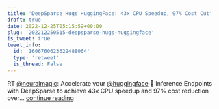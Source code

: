 ```yaml
---
title: 'DeepSparse Hugs HuggingFace: 43x CPU Speedup, 97% Cost Cut'
draft: true
date: 2022-12-25T05:15:59+00:00
slug: '202212250515-deepsparse-hugs-huggingface'
is_tweet: true
tweet_info:
  id: '1606760623622488064'
  type: 'retweet'
  is_thread: False
---
```




RT [@neuralmagic](https://x.com/neuralmagic): Accelerate your [@huggingface](https://x.com/huggingface) 🤗 Inference Endpoints with DeepSparse to achieve 43x CPU speedup and 97% cost reduction over… [continue reading](https://x.com/sytelus/status/1606760623622488064)
